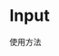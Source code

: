 # Input

使用方法

<ClientOnly>
  <input-demos></input-demos>
  <input-demos2></input-demos2>
</ClientOnly>
